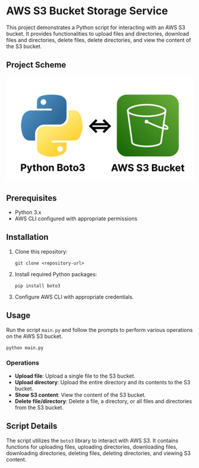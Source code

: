 # AWS S3 Bucket Storage Service

This project demonstrates a Python script for interacting with an AWS S3 bucket. It provides functionalities to upload files and directories, download files and directories, delete files, delete directories, and view the content of the S3 bucket.

## Project Scheme
![alt text](scheme.jpg)

## Prerequisites
- Python 3.x
- AWS CLI configured with appropriate permissions

## Installation
1. Clone this repository:
   ```
   git clone <repository-url>
   ```

2. Install required Python packages:
   ```
   pip install boto3
   ```

3. Configure AWS CLI with appropriate credentials.

## Usage
Run the script `main.py` and follow the prompts to perform various operations on the AWS S3 bucket.

```bash
python main.py
```

### Operations
- **Upload file**: Upload a single file to the S3 bucket.
- **Upload directory**: Upload the entire directory and its contents to the S3 bucket.
- **Show S3 content**: View the content of the S3 bucket.
- **Delete file/directory**: Delete a file, a directory, or all files and directories from the S3 bucket.

## Script Details
The script utilizes the `boto3` library to interact with AWS S3. It contains functions for uploading files, uploading directories, downloading files, downloading directories, deleting files, deleting directories, and viewing S3 content.
